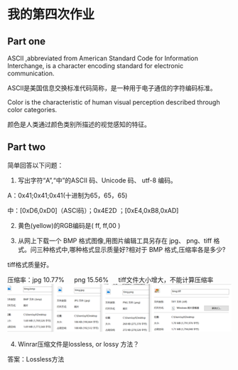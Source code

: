 # 我的第四次作业
## Part one

ASCII ,abbreviated from American Standard Code for Information Interchange, is a character encoding standard for electronic communication.

ASCII是美国信息交换标准代码简称，是一种用于电子通信的字符编码标准。

Color is the characteristic of human visual perception described through color categories.

颜色是人类通过颜色类别所描述的视觉感知的特征。
## Part two
简单回答以下问题：

 1) 写出字符“A”,“中”的ASCII 码、Unicode 码、 utf-8 编码。 
 
 A：0x41;0x41;0x41(十进制为65，65，65)

 中：[0xD6,0xD0]（ASCI码）；0x4E2D ；[0xE4,0xB8,0xAD]
 
 2) 黄色(yellow)的RGB编码是( ff, ff,00 ) 
  
  3) 从网上下载一个 BMP 格式图像,用图片编辑工具另存在 jpg、 png、tiff 格式。问三种格式中,哪种格式显示质量好?相对于 BMP 格式,压缩率各是多少? 
  
  tiff格式质量好。

压缩率：jpg 10.77% &emsp; png 15.56% &emsp; tiff文件大小增大，不能计算压缩率
![](images/10.png)

  4) Winrar压缩文件是lossless, or lossy 方法？

答案：Lossless方法